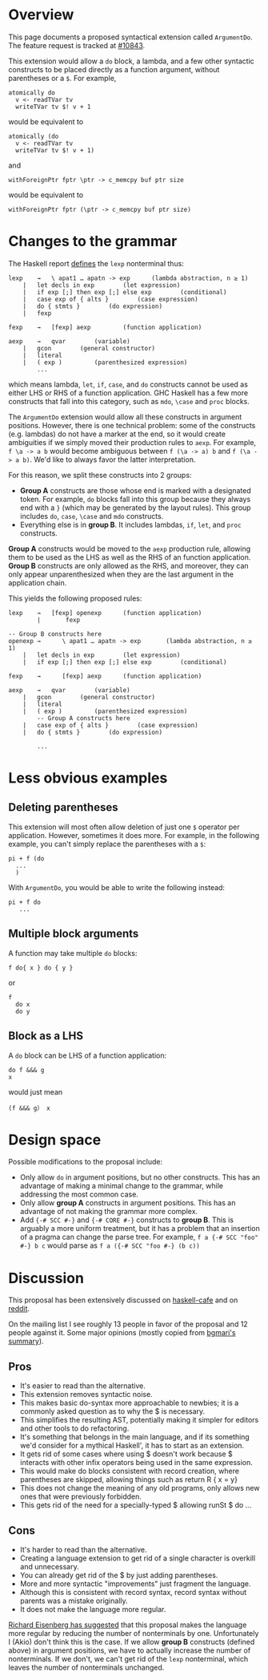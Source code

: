 # Overview



This page documents a proposed syntactical extension called `ArgumentDo`. The feature request is tracked at [\#10843](https://gitlab.staging.haskell.org/ghc/ghc/issues/10843).



This extension would allow a `do` block, a lambda, and a few other syntactic constructs to be placed directly as a function argument, without parentheses or a `$`. For example,


```
atomically do
  v <- readTVar tv
  writeTVar tv $! v + 1
```


would be equivalent to


```
atomically (do
  v <- readTVar tv
  writeTVar tv $! v + 1)
```


and


```
withForeignPtr fptr \ptr -> c_memcpy buf ptr size
```


would be equivalent to


```
withForeignPtr fptr (\ptr -> c_memcpy buf ptr size)
```

# Changes to the grammar



The Haskell report [
defines](https://www.haskell.org/onlinereport/haskell2010/haskellch3.html#x8-220003) the `lexp` nonterminal thus:


```wiki
lexp 	→ 	\ apat1 … apatn -> exp 	    (lambda abstraction, n ≥ 1)
	| 	let decls in exp 	    (let expression)
	| 	if exp [;] then exp [;] else exp 	    (conditional)
	| 	case exp of { alts } 	    (case expression)
	| 	do { stmts } 	    (do expression)
	| 	fexp 

fexp 	→ 	[fexp] aexp 	    (function application)
 
aexp 	→ 	qvar 	    (variable)
	| 	gcon 	    (general constructor)
	| 	literal
	| 	( exp ) 	    (parenthesized expression) 
        ...
```


which means lambda, `let`, `if`, `case`, and `do` constructs cannot be used as either LHS or RHS of a function application. GHC Haskell has a few more constructs that fall into this category, such as `mdo`, `\case` and `proc` blocks.



The `ArgumentDo` extension would allow all these constructs in argument positions. However, there is one technical problem: some of the constructs (e.g. lambdas) do not have a marker at the end, so it would create ambiguities if we simply moved their production rules to `aexp`. For example, `f \a -> a b` would become ambiguous between `f (\a -> a) b` and `f (\a -> a b)`. We'd like to always favor the latter interpretation.



For this reason, we split these constructs into 2 groups:


- **Group A** constructs are those whose end is marked with a designated token. For example, `do` blocks fall into this group because they always end with a `}` (which may be generated by the layout rules). This group includes `do`, `case`, `\case` and `mdo` constructs.
- Everything else is in **group B**. It includes lambdas, `if`, `let`, and `proc` constructs.


**Group A** constructs would be moved to the `aexp` production rule, allowing them to be used as the LHS as well as the RHS of an function application. **Group B** constructs are only allowed as the RHS, and moreover, they can only appear unparenthesized when they are the last argument in the application chain.



This yields the following proposed rules:


```wiki
lexp 	→ 	[fexp] openexp      (function application)
        |       fexp

-- Group B constructs here
openexp →      \ apat1 … apatn -> exp 	    (lambda abstraction, n ≥ 1)
	| 	let decls in exp 	    (let expression)
	| 	if exp [;] then exp [;] else exp 	    (conditional)

fexp    →      [fexp] aexp 	    (function application)

aexp 	→ 	qvar 	    (variable)
	| 	gcon 	    (general constructor)
	| 	literal
	| 	( exp ) 	    (parenthesized expression) 
        -- Group A constructs here
	| 	case exp of { alts } 	    (case expression)
	| 	do { stmts } 	    (do expression)

        ...
```

# Less obvious examples


## Deleting parentheses



This extension will most often allow deletion of just one `$` operator per application. However, sometimes it does more. For example, in the following example, you can't simply replace the parentheses with a `$`:


```
pi + f (do
  ...
  )
```


With `ArgumentDo`, you would be able to write the following instead:


```
pi + f do
   ...
```

## Multiple block arguments



A function may take multiple `do` blocks:


```
f do{ x } do { y }
```


or


```
f
  do x
  do y
```

## Block as a LHS



A `do` block can be LHS of a function application:


```
do f &&& g
x
```


would just mean


```
(f &&& g） x
```

# Design space



Possible modifications to the proposal include:


- Only allow `do` in argument positions, but no other constructs. This has an advantage of making a minimal change to the grammar, while addressing the most common case.
- Only allow **group A** constructs in argument positions. This has an advantage of not making the grammar more complex.
- Add `{-# SCC #-}` and `{-# CORE #-}` constructs to **group B**. This is arguably a more uniform treatment, but it has a problem that an insertion of a pragma can change the parse tree. For example, `f a {-# SCC "foo" #-} b c` would parse as `f a ({-# SCC "foo #-} (b c))`

# Discussion



This proposal has been extensively discussed on [
haskell-cafe](https://mail.haskell.org/pipermail/haskell-cafe/2015-September/121217.html) and on [
reddit](https://www.reddit.com/r/haskell/comments/447bnw/does_argument_do_have_a_future/).



On the mailing list I see roughly 13 people in favor of the proposal and 12 people against it. Some major opinions (mostly copied from [
bgmari's summary](https://ghc.haskell.org/trac/ghc/ticket/10843#comment:12)).


## Pros


- It's easier to read than the alternative.
- This extension removes syntactic noise.
- This makes basic do-syntax more approachable to newbies; it is a commonly asked question as to why the $ is necessary.
- This simplifies the resulting AST, potentially making it simpler for editors and other tools to do refactoring.
- It's something that belongs in the main language, and if its something we'd consider for a mythical Haskell', it has to start as an extension.
- It gets rid of some cases where using $ doesn't work because $ interacts with other infix operators being used in the same expression.
- This would make do blocks consistent with record creation, where parentheses are skipped, allowing things such as return R { x = y}
- This does not change the meaning of any old programs, only allows new ones that were previously forbidden.
- This gets rid of the need for a specially-typed $ allowing runSt $ do ... 

## Cons


- It's harder to read than the alternative.
- Creating a language extension to get rid of a single character is overkill and unnecessary.
- You can already get rid of the $ by just adding parentheses.
- More and more syntactic "improvements" just fragment the language.
- Although this is consistent with record syntax, record syntax without parents was a mistake originally.
- It does not make the language more regular.


[
Richard Eisenberg has suggested](https://mail.haskell.org/pipermail/haskell-cafe/2015-September/121311.html) that this proposal makes the language more regular by reducing the number of nonterminals by one. Unfortunately I (Akio) don't think this is the case. If we allow **group B** constructs (defined above) in argument positions, we have to actually increase the number of nonterminals. If we don't, we can't get rid of the `lexp` nonterminal, which leaves the number of nonterminals unchanged.


